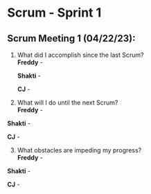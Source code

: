 # Scrum - Sprint 1

## Scrum Meeting 1 (04/22/23):

1.	What did I accomplish since the last Scrum?  
    **Freddy** - 
    
    **Shakti** - 
    
    **CJ** - 
    
2.	What will I do until the next Scrum?  
  **Freddy** -
  
  **Shakti** -
   
  **CJ** - 
    
3.	What obstacles are impeding my progress?  
  **Freddy** -
  
  **Shakti** -
  
  **CJ** - 
   
